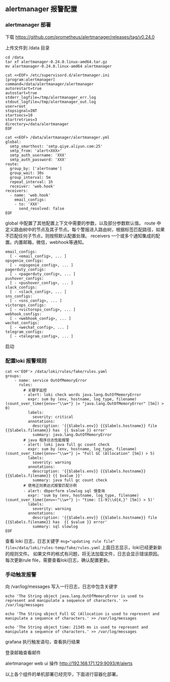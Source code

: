 ## alertmanager 报警配置

### alertmanager 部署
下载 https://github.com/prometheus/alertmanager/releases/tag/v0.24.0

上传文件到 /data 目录

```
cd /data
tar xf alertmanager-0.24.0.linux-amd64.tar.gz
mv alertmanager-0.24.0.linux-amd64 alertmanager

cat <<EOF> /etc/supervisord.d/alertmanager.ini
[program:alertmanager]
command=/data/alertmanager/alertmanager
autorestart=true
autostart=true
stderr_logfile=/tmp/alertmanager_err.log
stdout_logfile=/tmp/alertmanager_out.log
user=root
stopsignal=INT
startsecs=10
startretries=3
directory=/data/alertmanager
EOF
```


```
cat <<EOF> /data/alertmanager/alertmanager.yml
global:
  smtp_smarthost: 'smtp.qiye.aliyun.com:25'
  smtp_from: 'alert<XXX>'
  smtp_auth_username: 'XXX'
  smtp_auth_password: 'XXX'
route:
  group_by: ['alertname']
  group_wait: 30s
  group_interval: 5m
  repeat_interval: 1h
  receiver: 'web.hook'
receivers:
  - name: 'web.hook'
    email_configs:
    - to: 'XXX'
      send_resolved: false
EOF

```

global 中配置了其他配置上下文中需要的参数，以及部分参数默认值。
route 中定义路由树中的节点及其子节点。每个警报进入路由树，根据标签匹配路径，如果不匹配任何子节点，则按照默认配置处理。
receivers 一个或多个通知集成的配置。内置邮箱，微信，webhook等通知。
```
email_configs:
  [ - <email_config>, ... ]
opsgenie_configs:
  [ - <opsgenie_config>, ... ]
pagerduty_configs:
  [ - <pagerduty_config>, ... ]
pushover_configs:
  [ - <pushover_config>, ... ]
slack_configs:
  [ - <slack_config>, ... ]
sns_configs:
  [ - <sns_config>, ... ]
victorops_configs:
  [ - <victorops_config>, ... ]
webhook_configs:
  [ - <webhook_config>, ... ]
wechat_configs:
  [ - <wechat_config>, ... ]
telegram_configs:
  [ - <telegram_config>, ... ]
```


启动

### 配置loki 报警规则

```
cat <<'EOF'> /data/loki/rules/fake/rules.yaml
groups:
    - name: service OutOfMemoryError
      rules:
        # 关键字监控
        - alert: loki check words java.lang.OutOfMemoryError
          expr: sum by (env, hostname, log_type, filename) (count_over_time({env=~"\\w+"} |= "java.lang.OutOfMemoryError" [5m]) > 0)
          labels:
            severity: critical
          annotations:
            description: '{{$labels.env}} {{$labels.hostname}} file {{$labels.filename}} has  {{ $value }} error'
            summary: java.lang.OutOfMemoryError
        # java 程序日志性能报警
        - alert: loki java full gc count check
          expr: sum by (env, hostname, log_type, filename) (count_over_time({env=~"\\w+"} |= "Full GC (Allocation" [5m]) > 5)
          labels:
            severity: warning
          annotations:
            description: '{{$labels.env}} {{$labels.hostname}} {{$labels.filename}} {{ $value }}'
            summary: java full gc count check
        # 使用正则表达式报警匹配示例
        - alert: dbperform slowlog sql 慢查询
          expr: 'sum by (env, hostname, log_type, filename) (count_over_time({env=~"\\w+"} |~ "time: [1-9]\\d{4,}" [5m]) > 5)'
          labels:
            severity: warning
          annotations:
            description: '{{$labels.env}} {{$labels.hostname}} file {{$labels.filename}} has  {{ $value }} error'
            summary: sql slowlog
EOF
```

查看 loki 日志，日志关键字
`msg="updating rule file" file=/data/loki/rules-temp/fake/rules.yaml`
上面日志显示，loki已经更新新的规则文件。
如果文件的格式有问题，将无法加载文件，日志会显示错误原因。
每次更新rule file，需要查看loki日志，确认配置更新。

### 手动触发报警

向 /var/log/messages 写入一行日志，日志中包含关键字

`echo 'The String object java.lang.OutOfMemoryError is used to represent and manipulate a sequence of characters.' >> /var/log/messages`

`echo 'The String object Full GC (Allocation is used to represent and manipulate a sequence of characters.' >> /var/log/messages`

`echo 'The String object time: 21345 ms is used to represent and manipulate a sequence of characters.' >> /var/log/messages`

grafana 执行触发语句，查看执行结果

登录邮箱查看邮件

alertmanager web ui 操作 http://192.168.171.129:9093/#/alerts

以上各个组件的单机部署已经完毕，下面进行容器化部署。
